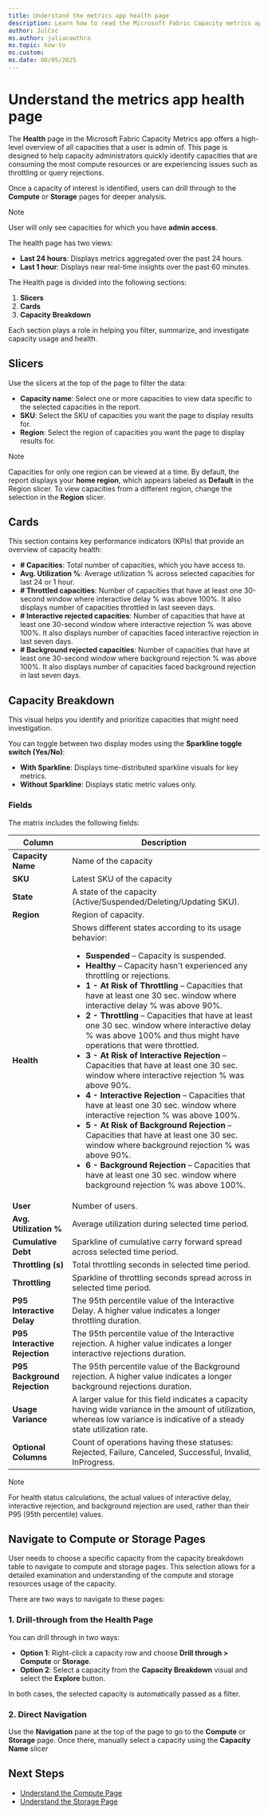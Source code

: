 ```yaml
---
title: Understand the metrics app health page
description: Learn how to read the Microsoft Fabric Capacity metrics app's health page.
author: JulCsc
ms.author: juliacawthra
ms.topic: how-to
ms.custom:
ms.date: 08/05/2025
---
```


# Understand the metrics app health page

The **Health** page in the Microsoft Fabric Capacity Metrics app offers a high-level overview of all capacities that a user is admin of. This page is designed to help capacity administrators quickly identify capacities that are consuming the most compute resources or are experiencing issues such as throttling or query rejections.

Once a capacity of interest is identified, users can drill through to the **Compute** or **Storage** pages for deeper analysis.

> [!NOTE]
> User will only see capacities for which you have **admin access**.

The health page has two views:

* **Last 24 hours**: Displays metrics aggregated over the past 24 hours.
* **Last 1 hour**: Displays near real-time insights over the past 60 minutes.

The Health page is divided into the following sections:

1. **Slicers**
2. **Cards**
3. **Capacity Breakdown**

Each section plays a role in helping you filter, summarize, and investigate capacity usage and health.

## Slicers

Use the slicers at the top of the page to filter the data:

* **Capacity name**: Select one or more capacities to view data specific to the selected capacities in the report.
* **SKU**: Select the SKU of capacities you want the page to display results for.
* **Region**: Select the region of capacities you want the page to display results for.

> [!NOTE]
> Capacities for only one region can be viewed at a time. By default, the report displays your **home region**, which appears labeled as **Default** in the Region slicer.
> To view capacities from a different region, change the selection in the **Region** slicer.

## Cards

This section contains key performance indicators (KPIs) that provide an overview of capacity health:

* **\# Capacities**: Total number of capacities, which you have access to.
* **Avg. Utilization %**: Average utilization % across selected capacities for last 24 or 1 hour.
* **\# Throttled capacities**: Number of capacities that have at least one 30-second window where interactive delay % was above 100%. It also displays number of capacities throttled in last seeven days.
* **\# Interactive rejected capacities**: Number of capacities that have at least one 30-second window where interactive rejection % was above 100%. It also displays number of capacities faced interactive rejection in last seven days.
* **\# Background rejected capacities**: Number of capacities that have at least one 30-second window where background rejection % was above 100%. It also displays number of capacities faced background rejection in last seven days.


## Capacity Breakdown

This visual helps you identify and prioritize capacities that might need investigation.

You can toggle between two display modes using the **Sparkline toggle switch (Yes/No)**:

* **With Sparkline**: Displays time-distributed sparkline visuals for key metrics.
* **Without Sparkline**: Displays static metric values only.

### Fields

The matrix includes the following fields:

| Column                        | Description|
| ----------------------------- | ------------------------------------------------------------------------------------------------------------------------------------------------------------------------------------------------------------------------------------------------------------------------------------------------------------------------------------------------------------------------------------------------------------------------------------------------------------------------------------------------------------------------------------------------------------------------------- |
| **Capacity Name**             | Name of the capacity|
| **SKU**                       | Latest SKU of the capacity|
| **State**                     | A state of the capacity (Active/Suspended/Deleting/Updating SKU).|
| **Region**                    | Region of capacity.|
| **Health** | Shows different states according to its usage behavior:<br><ul><li><strong>Suspended</strong> – Capacity is suspended.</li><li><strong>Healthy</strong> – Capacity hasn't experienced any throttling or rejections.</li><li><strong>1 - At Risk of Throttling</strong> – Capacities that have at least one 30 sec. window where interactive delay % was above 90%.</li><li><strong>2 - Throttling</strong> – Capacities that have at least one 30 sec. window where interactive delay % was above 100% and thus might have operations that were throttled.</li><li><strong>3 - At Risk of Interactive Rejection</strong> – Capacities that have at least one 30 sec. window where interactive rejection % was above 90%.</li><li><strong>4 - Interactive Rejection</strong> – Capacities that have at least one 30 sec. window where interactive rejection % was above 100%.</li><li><strong>5 - At Risk of Background Rejection</strong> – Capacities that have at least one 30 sec. window where background rejection % was above 90%.</li><li><strong>6 - Background Rejection</strong> – Capacities that have at least one 30 sec. window where background rejection % was above 100%.</li></ul> |
| **User**| Number of users.|
| **Avg. Utilization %**| Average utilization during selected time period.|
| **Cumulative Debt**| Sparkline of cumulative carry forward spread across selected time period.|
| **Throttling (s)**| Total throttling seconds in selected time period.|
| **Throttling**| Sparkline of throttling seconds spread across in selected time period.|
| **P95 Interactive Delay**     | The 95th percentile value of the Interactive Delay. A higher value indicates a longer throttling duration.|
| **P95 Interactive Rejection** | The 95th percentile value of the Interactive rejection. A higher value indicates a longer interactive rejections duration.|
| **P95 Background Rejection**  | The 95th percentile value of the Background rejection. A higher value indicates a longer background rejections duration.|
| **Usage Variance**            | A larger value for this field indicates a capacity having wide variance in the amount of utilization, whereas low variance is indicative of a steady state utilization rate.|
| **Optional Columns**          | Count of operations having these statuses: Rejected, Failure, Canceled, Successful, Invalid, InProgress.|

> [!NOTE]
> For health status calculations, the actual values of interactive delay, interactive rejection, and background rejection are used, rather than their P95 (95th percentile) values.

## Navigate to Compute or Storage Pages

User needs to choose a specific capacity from the capacity breakdown table to navigate to compute and storage pages. This selection allows for a detailed examination and understanding of the compute and storage resources usage of the capacity. 

There are two ways to navigate to these pages:

### 1. **Drill-through from the Health Page**

You can drill through in two ways:

* **Option 1**: Right-click a capacity row and choose **Drill through > Compute** or **Storage**.
* **Option 2**: Select a capacity from the **Capacity Breakdown** visual and select the **Explore** button.

In both cases, the selected capacity is automatically passed as a filter.

### 2. **Direct Navigation**

Use the **Navigation** pane at the top of the page to go to the **Compute** or **Storage** page.
Once there, manually select a capacity using the **Capacity Name** slicer

## Next Steps

* [Understand the Compute Page](https://learn.microsoft.com/en-us/fabric/enterprise/metrics-app-compute)
* [Understand the Storage Page](https://learn.microsoft.com/en-us/fabric/enterprise/metrics-app-storage)
